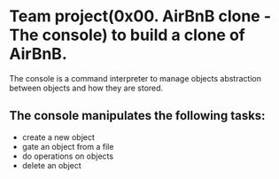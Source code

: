 # Team project(0x00. AirBnB clone - The console) to build a clone of AirBnB.
The console is a command interpreter to manage objects abstraction between objects and how they are stored.

## The console manipulates the following tasks:

   - create a new object
   - gate an object from a file
   - do operations on objects
   - delete an object

